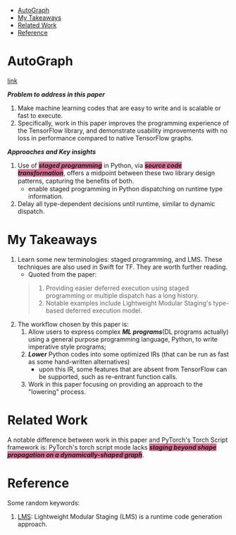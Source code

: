 <!-- TOC depthFrom:1 depthTo:6 withLinks:1 updateOnSave:1 orderedList:0 -->

- [AutoGraph](#autograph)
- [My Takeaways](#my-takeaways)
- [Related Work](#related-work)
- [Reference](#reference)

<!-- /TOC -->

# AutoGraph

[link](https://arxiv.org/pdf/1810.08061.pdf)

_**Problem to address in this paper**_

1. Make machine learning codes that are easy to write and is scalable or fast to execute.
1. Specifically, work in this paper improves the programming experience of the TensorFlow library, and demonstrate usability improvements with no loss in performance compared to native TensorFlow graphs.

_**Approaches and Key insights**_

1. Use of <span style="background-color:#DB7093;">_**staged programming**_</span> in Python, via <span style="background-color:#DB7093;">_**source code transformation**_</span>, offers a midpoint between these two library design patterns, capturing the beneﬁts of both.
    - enable staged programming in Python dispatching on runtime type information.
1. Delay all type-dependent decisions until runtime, similar to dynamic dispatch.

# My Takeaways

1. Learn some new terminologies: staged programming, and LMS. These techniques are also used in Swift for TF. They are worth further reading.
    - Quoted from the paper:
    > 1. Providing easier deferred execution using staged programming or multiple dispatch has a long history.
    > 1. Notable examples include Lightweight Modular Staging's type-based deferred execution model.
1. The workflow chosen by this paper is:
    1. Allow users to express complex _**ML programs**_(DL programs actually) using a general purpose programming language, Python, to write imperative style programs;
    1. _**Lower**_ Python codes into some optimized IRs (that can be run as fast as some hand-written alternatives)
        - upon this IR, some features that are absent from TensorFlow can be supported, such as re-entrant function calls.
    1. Work in this paper focusing on providing an approach to the "lowering" process.

# Related Work

A notable difference between work in this paper and PyTorch's Torch Script framework is: PyTorch's torch script mode lacks <span style="background-color:#DB7093;">_**staging beyond shape propagation on a dynamically-shaped graph**_</span>.

# Reference

Some random keywords:

1. [LMS](https://scala-lms.github.io/): Lightweight Modular Staging (LMS) is a runtime code generation approach.
